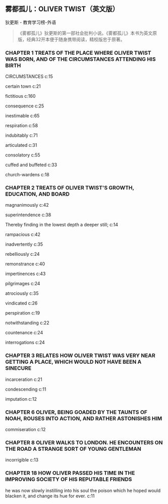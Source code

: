 ## 雾都孤儿：OLIVER TWIST（英文版）

狄更斯  -  教育学习榜-外语

> 《雾都孤儿》狄更斯的第一部社会批判小说。《雾都孤儿》本书为英文原版，经典32开本便于随身携带阅读，精校版忠于原著。

### CHAPTER 1 TREATS OF THE PLACE WHERE OLIVER TWIST WAS BORN, AND OF THE CIRCUMSTANCES ATTENDING HIS BIRTH

CIRCUMSTANCES c:15

certain town c:21

 fictitious c:160

consequence c:25

inestimable c:65

respiration c:58

indubitably c:71

articulated c:31

consolatory c:55

cuffed and buffeted  c:33

church-wardens c:18

### CHAPTER 2 TREATS OF OLIVER TWIST'S GROWTH, EDUCATION, AND BOARD

magnanimously c:42

superintendence c:38

Thereby finding in the lowest depth a deeper still; c:14

rampacious  c:42

inadvertently c:35

rebelliously c:24

remonstrance c:40

impertinences c:43

pilgrimages c:24

atrociously c:35

vindicated  c:26

perspiration c:19

notwithstanding c:22

countenance c:24

interrogations c:24

### CHAPTER 3 RELATES HOW OLIVER TWIST WAS VERY NEAR GETTING A PLACE, WHICH WOULD NOT HAVE BEEN A SINECURE

incarceration c:21

condescending c:11

 imputation  c:12

### CHAPTER 6 OLIVER, BEING GOADED BY THE TAUNTS OF NOAH, ROUSES INTO ACTION, AND RATHER ASTONISHES HIM

commiseration c:12

### CHAPTER 8 OLIVER WALKS TO LONDON. HE ENCOUNTERS ON THE ROAD A STRANGE SORT OF YOUNG GENTLEMAN

incorrigible c:13

### CHAPTER 18 HOW OLIVER PASSED HIS TIME IN THE IMPROVING SOCIETY OF HIS REPUTABLE FRIENDS

he was now slowly instilling into his soul the poison which he hoped would blacken it, and change its hue for ever. c:11
